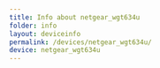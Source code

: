 ```yaml
---
title: Info about netgear_wgt634u
folder: info
layout: deviceinfo
permalink: /devices/netgear_wgt634u/
device: netgear_wgt634u
---
```

